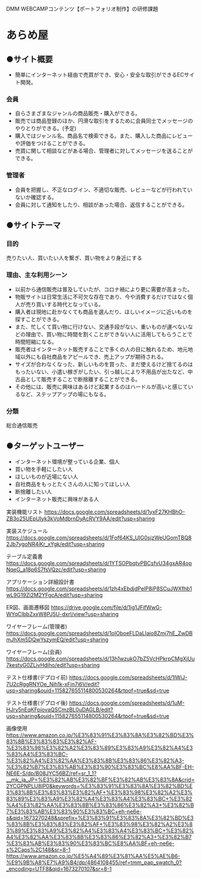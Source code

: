DMM WEBCAMPコンテンツ【ポートフォリオ制作】の研修課題

# あらめ屋

## ●サイト概要
- 簡単にインターネット経由で売買ができ、安心・安全な取引ができるECサイト開発。

### 会員
- 自らさまざまなジャンルの商品販売・購入ができる。
- 販売では商品登録のほか、円滑な取引をするために会員同士でメッセージのやりとりができる。(予定)
- 購入ではジャンル名、商品名で検索できる。また、購入した商品にレビューや評価をつけることができる。
- 売買に関して相談などがある場合、管理者に対してメッセージを送ることができる。

### 管理者
- 会員を把握し、不正なログイン、不適切な販売、レビューなどが行われていないか確認する。
- 会員に対して通知をしたり、相談があった場合、返信することができる。

## ●サイトテーマ
### 目的
売りたい人、買いたい人を繋ぎ、買い物をより身近にする

### 理由、主な利用シーン
- 以前から通信販売は普及していたが、コロナ禍により更に需要が高まった。
- 物販サイトは日常生活に不可欠な存在であり、今や消費するだけではなく個人が売り買いする時代となっている。
- 購入者は現地に赴かなくても商品を選んだり、ほしいイメージに近いものを探すことができる。
- また、忙しくて買い物に行けない、交通手段がない、重いものが運べないなどの理由で、買い物に時間を割くことができない人に活用してもらうことで時間短縮になる。
- 販売者はインターネット販売することで多くの人の目に触れるため、地元地域以外にも自社商品をアピールでき、売上アップが期待される。
- サイズが合わなくなった、新しいものを買った、まだ使えるけど捨てるのはもったいない、小遣い稼ぎがしたい、引っ越しにより不用品が出たなど、中古品として販売することで断捨離することができる。
- その他には、販売に興味はあるけど起業するのはハードルが高いと感じているなど、ステップアップの場にもなる。

### 分類
総合通信販売

## ●ターゲットユーザー
- インターネット環境が整っている企業、個人
- 買い物を手軽にしたい人
- ほしいものが近場にない人
- 自社商品をもっとたくさんの人に知ってほしい人
- 断捨離したい人
- インターネット販売に興味がある人

実装機能リスト
https://docs.google.com/spreadsheets/d/1yxF27KHBhO-ZB3o25UEpUIyk3kVoMdbrnDyAcRVY9AA/edit?usp=sharing

実装スケジュール
https://docs.google.com/spreadsheets/d/1Fof64KS_UIG0sjzWeUGomTBQ82Jb7ygoNR4iKr_xYgk/edit?usp=sharing

テーブル定義書
https://docs.google.com/spreadsheets/d/1YTSOPbqtvPBCsfvU34gxAR4opNqeG_a18p6S7fsVQzc/edit?usp=sharing

アプリケーション詳細設計書
https://docs.google.com/spreadsheets/d/1zh4xEbdjdPelP8iP8SCuJWXfhb1wL9G19Zi2M2YFgcA/edit?usp=sharing

ER図、画面遷移図
https://drive.google.com/file/d/1ig1JFifWwG-WYqCIbbZxxW8PJ5U-dxrI/view?usp=sharing

ワイヤーフレーム(管理者)
https://docs.google.com/spreadsheets/d/1oIOboeFLDaLIajo8Zmj7hE_ZwDBmJhXm5DQwYszymEQ/edit?usp=sharing

ワイヤーフレーム(会員)
https://docs.google.com/spreadsheets/d/13h1wzukO7bZ5VcHPkrpCMgXjUu7kestyG0ZLjvHdiho/edit?usp=sharing

テスト仕様書(デプロイ前)
https://docs.google.com/spreadsheets/d/1lWiJ-7U2cRggRNYOe_Nih1k-xFin7i6V/edit?usp=sharing&ouid=115827655114800530264&rtpof=true&sd=true

テスト仕様書(デプロイ後)
https://docs.google.com/spreadsheets/d/1uM-HJry5nEqKFpiovaQSCmzBL0uDAGLB/edit?usp=sharing&ouid=115827655114800530264&rtpof=true&sd=true

画像使用
https://www.amazon.co.jp/%E3%83%91%E3%83%8A%E3%82%BD%E3%83%8B%E3%83%83%E3%82%AF-%E3%83%98%E3%82%A2%E3%83%89%E3%83%A9%E3%82%A4%E3%83%A4%E3%83%BC-%E3%82%A4%E3%82%AA%E3%83%8B%E3%83%86%E3%82%A3-%E3%82%B7%E3%83%AB%E3%83%90%E3%83%BC%E8%AA%BF-EH-NE6E-S/dp/B08JYC56BZ/ref=sr_1_1?__mk_ja_JP=%E3%82%AB%E3%82%BF%E3%82%AB%E3%83%8A&crid=2YCGPNPLU8IP0&keywords=%E3%83%91%E3%83%8A%E3%82%BD%E3%83%8B%E3%83%83%E3%82%AF+%E3%83%98%E3%82%A2%E3%83%89%E3%83%A9%E3%82%A4%E3%83%A4%E3%83%BC+%E3%82%A4%E3%82%AA%E3%83%8B%E3%83%86%E3%82%A3+%E3%82%B7%E3%83%AB%E3%83%90%E3%83%BC+eh-ne6e-s&qid=1673270248&sprefix=%E3%83%91%E3%83%8A%E3%82%BD%E3%83%8B%E3%83%83%E3%82%AF+%E3%83%98%E3%82%A2%E3%83%89%E3%83%A9%E3%82%A4%E3%83%A4%E3%83%BC+%E3%82%A4%E3%82%AA%E3%83%8B%E3%83%86%E3%82%A3+%E3%82%B7%E3%83%AB%E3%83%90%E3%83%BC%E8%AA%BF+eh-ne6e-s%2Caps%2C148&sr=8-1
https://www.amazon.co.jp/%E5%A4%89%E3%81%AA%E5%AE%B6-%E9%9B%A8%E7%A9%B4/dp/4864108455/ref=tmm_pap_swatch_0?_encoding=UTF8&qid=1673270107&sr=8-1

